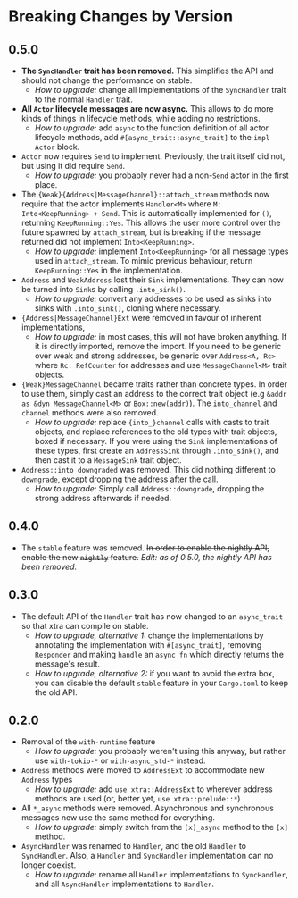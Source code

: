 # Breaking Changes by Version

## 0.5.0

- **The `SyncHandler` trait has been removed.** This simplifies the API and should not change the performance on stable.
    - *How to upgrade:* change all implementations of the `SyncHandler` trait to the normal `Handler` trait.
- **All `Actor` lifecycle messages are now async.** This allows to do more kinds of things in lifecycle methods,
  while adding no restrictions.
    - *How to upgrade:* add `async` to the function definition of all actor lifecycle methods, add `#[async_trait::async_trait]`
      to the `impl Actor` block.
- `Actor` now requires `Send` to implement. Previously, the trait itself did not, but using it did require `Send`.
    - *How to upgrade:* you probably never had a non-`Send` actor in the first place.
- The `{Weak}{Address|MessageChannel}::attach_stream` methods now require that the actor implements `Handler<M>` where 
  `M: Into<KeepRunning> + Send`. This is automatically implemented for `()`, returning `KeepRunning::Yes`. This allows
  the user more control over the future spawned by `attach_stream`, but is breaking if the message returned did not
  implement `Into<KeepRunning>`.
    - *How to upgrade:* implement `Into<KeepRunning>` for all message types used in `attach_stream`. To mimic previous
      behaviour, return `KeepRunning::Yes` in the implementation.
- `Address` and `WeakAddress` lost their `Sink` implementations. They can now be turned into `Sink`s by calling
  `.into_sink()`.
    - *How to upgrade:* convert any addresses to be used as sinks into sinks with `.into_sink()`, cloning where necessary.
- `{Address|MessageChannel}Ext` were removed in favour of inherent implementations,
    - *How to upgrade:* in most cases, this will not have broken anything. If it is directly imported, remove the import.
      If you need to be generic over weak and strong addresses, be generic over `Address<A, Rc>` where `Rc: RefCounter` for
      addresses and use `MessageChannel<M>` trait objects.
- `{Weak}MessageChannel` became traits rather than concrete types. In order to use them, simply cast an address to
  the correct trait object (e.g `&addr as &dyn MessageChannel<M>` or `Box::new(addr)`). The `into_channel` and `channel`
  methods were also removed.
    - *How to upgrade:* replace `{into_}channel` calls with casts to trait objects, and replace references to the old
      types with trait objects, boxed if necessary. If you were using the `Sink` implementations of these types, first
      create an `AddressSink` through `.into_sink()`, and then cast it to a `MessageSink` trait object.
- `Address::into_downgraded` was removed. This did nothing different to `downgrade`, except dropping the address after 
  the call.
    - *How to upgrade:* Simply call `Address::downgrade`, dropping the strong address afterwards if needed.

## 0.4.0

- The `stable` feature was removed. ~~In order to enable the nightly API, enable the new `nightly` feature.~~ *Edit: as
  of 0.5.0, the nightly API has been removed.*

## 0.3.0

- The default API of the `Handler` trait has now changed to an `async_trait` so that xtra can compile on stable.
    - *How to upgrade, alternative 1:* change the implementations by annotating the implementation with `#[async_trait]`,
      removing `Responder` and making `handle` an `async fn` which directly returns the message's result.
    - *How to upgrade, alternative 2:* if you want to avoid the extra box, you can disable the default `stable` feature
      in your `Cargo.toml` to keep the old API.

## 0.2.0

- Removal of the `with-runtime` feature
    - *How to upgrade:* you probably weren't using this anyway, but rather use `with-tokio-*` or `with-async_std-*`
    instead.
- `Address` methods were moved to `AddressExt` to accommodate new `Address` types
    - *How to upgrade:* add `use xtra::AddressExt` to wherever address methods are used (or, better yet, 
    `use xtra::prelude::*`)
- All `*_async` methods were removed. Asynchronous and synchronous messages now use the same method for everything.
    - *How to upgrade:* simply switch from the `[x]_async` method to the `[x]` method.
- `AsyncHandler` was renamed to `Handler`, and the old `Handler` to `SyncHandler`. Also, a `Handler` and `SyncHandler` implementation can no longer coexist.
    - *How to upgrade:* rename all `Handler` implementations to `SyncHandler`, and all `AsyncHandler` implementations to `Handler`.
